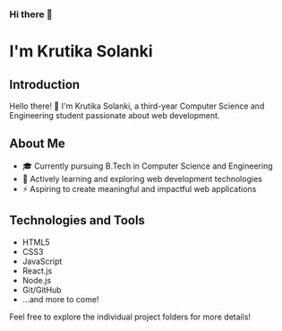 ### Hi there 👋 

# I'm Krutika Solanki

## Introduction
Hello there! 👋 I'm Krutika Solanki, a third-year Computer Science and Engineering student passionate about web development.

## About Me
- 🎓 Currently pursuing B.Tech in Computer Science and Engineering
- 🌱 Actively learning and exploring web development technologies
- ⚡ Aspiring to create meaningful and impactful web applications

## Technologies and Tools
- HTML5
- CSS3
- JavaScript
- React.js
- Node.js
- Git/GitHub
- ...and more to come!

Feel free to explore the individual project folders for more details!
